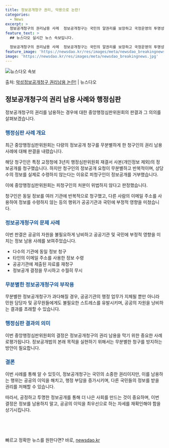 ```yaml
---
title: 정보공개청구 권리, 악용으로 논란!
categories:
  - News
excerpt: >
  정보공개청구의 권리남용 사례  정보공개청구는 국민의 알권리를 보장하고 국정운영의 투명성을 확보하는 중요한 수…
feature_text: >
  ## 뉴스다오 실시간 뉴스 속보입니다.

  정보공개청구의 권리남용 사례  정보공개청구는 국민의 알권리를 보장하고 국정운영의 투명성을 확보하는 중요한 수…
feature_image: 'https://newsdao.kr/res/images/meta/newsdao_breakingnews.jpg'
image: 'https://newsdao.kr/res/images/meta/newsdao_breakingnews.jpg'
---
```


![뉴스다오 속보](https://newsdao.kr/res/images/meta/newsdao_breakingnews.jpg)

<p>출처: <a href="https://newsdao.kr/4387" rel="dofollow">악성정보공개청구 권리남용 논란!</a> | 뉴스다오</p>

<h2 data-ke-size="size26">정보공개청구의 권리 남용 사례와 행정심판</h2>
<p data-ke-size="size16">정보공개청구의 권리를 남용하는 경우에 대한 중앙행정심판위원회의 판결과 그 의의를 살펴보겠습니다.</p>

<h3><b><span style="color: #1a5490;">행정심판 사례 개요</span></b></h3>
<p data-ke-size="size16">최근 중앙행정심판위원회는 다량의 정보공개 청구를 무분별하게 한 청구인의 권리 남용 사례에 대해 판결을 내렸습니다.</p>
<p data-ke-size="size16">해당 청구인은 특정 교정청에 3년치 행정심판위원회 재결서 사본(개인정보 제외)의 정보공개를 청구했습니다. 하지만 청구인의 정보공개 요청이 무분별하고 반복적이며, 상당수의 정보를 실제로 수령하지 않는다는 이유로 피청구인이 정보공개를 거부했습니다.</p>
<p data-ke-size="size16">이에 중앙행정심판위원회는 피청구인의 처분이 위법하지 않다고 판정했습니다.</p>
<p data-ke-size="size16">청구인은 동일 정보를 여러 기관에 반복적으로 청구했고, 다른 사람의 이메일 주소를 사용하여 정보를 수령하지 않는 등의 행위가 공공기관과 국민에 부정적 영향을 미쳤습니다.</p>

<h3><b><span style="color: #1a5490;">정보공개청구의 문제 사례</span></b></h3>
<p data-ke-size="size16">이번 판결은 공공의 자원을 불필요하게 낭비하고 공공기관 및 국민에 부정적 영향을 미치는 정보 남용 사례를 보여주었습니다.</p>
<ul>
  <li>다수의 기관에 동일 정보 청구</li>
  <li>타인의 이메일 주소를 사용한 정보 수령</li>
  <li>공공기관에 제출된 자료를 재청구</li>
  <li>정보공개 결정을 무시하고 수월히 무시</li>
</ul>

<h3><b><span style="color: #1a5490;">무분별한 정보공개청구의 부작용</span></b></h3>
<p data-ke-size="size16">무분별한 정보공개청구가 과다해질 경우, 공공기관의 행정 업무가 지체될 뿐만 아니라 민원 담당자 및 공무원들에게도 불필요한 스트레스를 유발시키며, 공공의 자원을 낭비하는 결과를 초래할 수 있습니다.</p>

<h3><b><span style="color: #1a5490;">행정심판 결과의 의미</span></b></h3>
<p data-ke-size="size16">이번 중앙행정심판위원회의 결정은 정보공개청구의 권리 남용을 막기 위한 중요한 사례로평가됩니다. 정보공개법의 본래 목적을 실현하기 위해서는 무분별한 청구를 방지하는 방안이 필요합니다.</p>

<h3><b><span style="color: #1a5490;">결론</span></b></h3>
<p data-ke-size="size16">이번 사례를 통해 알 수 있듯이, 정보공개청구는 국민의 소중한 권리이지만, 이를 남용하는 행위는 공공의 이익을 해치고, 행정 부담을 증가시키며, 다른 국민들의 정보를 받을 권리를 저해할 수 있습니다.</p>
<p data-ke-size="size16">따라서, 공정하고 투명한 정보공개를 통해 더 나은 사회를 만드는 것이 중요하며, 이번 결정은 정보를 남용하지 말고, 공공의 이익을 최우선으로 하는 자세를 재확인해야 함을 상기시킵니다.</p>
<p data-ke-size="size16">&nbsp;</p>
<p data-ke-size="size16">&nbsp;</p> 

빠르고 정확한 뉴스를 원한다면? 바로, <a href="https://newsdao.kr" rel="dofollow">newsdao.kr</a>


